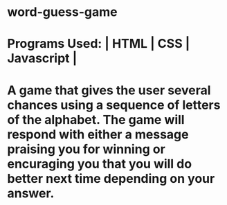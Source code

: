 # word-guess-game

# Programs Used: | HTML |  CSS  |  Javascript  | 

# A game that gives the user several chances using a sequence of letters of the alphabet. The game will respond with either a message praising you for winning or encuraging you that you will do better next time depending on your answer.
